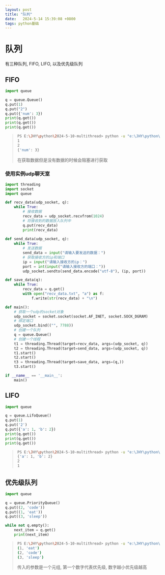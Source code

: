 ```yaml
---
layout: post
title: "队列" 
date:   2024-5-14 15:39:08 +0800
tags: python基础
---
```


# 队列

有三种队列, FIFO, LIFO, 以及优先级队列

## FIFO

```python
import queue

q = queue.Queue()
q.put(1)
q.put("2")
q.put({'num': 3})
print(q.get())
print(q.get())
print(q.get())
```

> ```bash
> PS E:\JHY\python\2024-5-10-multithread> python -u "e:\JHY\python\2024-5-10-multithread\main.py"
> 1
> 2
> {'num': 3}
> ```
>
> 在获取数据但是没有数据的时候会阻塞进行获取

### 使用实例udp聊天室

```python
import threading
import socket
import queue

def recv_data(udp_socket, q):
    while True:
        # 接收数据
        recv_data = udp_socket.recvfrom(1024)
        # 将接收到的数据放入队列中
        q.put(recv_data)
        print(recv_data)
    
def send_data(udp_socket, q):
    while True:
        # 发送数据
        send_data = input("请输入要发送的数据：")
        # 获取接收方的ip和端口
        ip = input("请输入接收方的ip：")
        port = int(input("请输入接收方的端口："))
        udp_socket.sendto(send_data.encode("utf-8"), (ip, port))

def save_data(q):
    while True:
        recv_data = q.get()
        with open("recv_data.txt", "a") as f:
            f.write(str(recv_data) + "\n")

def main():
    # 获取一个udp的socket对象
    udp_socket = socket.socket(socket.AF_INET, socket.SOCK_DGRAM)
    # 绑定端口
    udp_socket.bind(("", 7788))
    # 创建一个队列
    q = queue.Queue()
    # 创建一个线程
    t1 = threading.Thread(target=recv_data, args=(udp_socket, q))
    t2 = threading.Thread(target=send_data, args=(udp_socket, q))
    t1.start()
    t2.start()
    t3 = threading.Thread(target=save_data, args=(q,))
    t3.start()

if __name__ == '__main__':
    main()

```



## LIFO

```python
import queue

q = queue.LifoQueue()
q.put(1)
q.put('2')
q.put({'a': 1, 'b': 2})
print(q.get())
print(q.get())
print(q.get())
```

> ```bash
> PS E:\JHY\python\2024-5-10-multithread> python -u "e:\JHY\python\2024-5-10-multithread\main.py"
> {'a': 1, 'b': 2}
> 2
> 1
> ```

## 优先级队列

```python
import queue

q = queue.PriorityQueue()
q.put((2, 'code'))
q.put((1, 'eat'))
q.put((3, 'sleep'))

while not q.empty():
    next_item = q.get()
    print(next_item)
```

> ```bash
> PS E:\JHY\python\2024-5-10-multithread> python -u "e:\JHY\python\2024-5-10-multithread\main.py"
> (1, 'eat')
> (2, 'code')
> (3, 'sleep')
> ```
>
> 传入的参数是一个元组, 第一个数字代表优先级, 数字越小优先级越高

